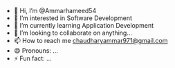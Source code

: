 - 👋 Hi, I’m @Ammarhameed54
- 👀 I’m interested in Software Development
- 🌱 I’m currently learning Application Development
- 💞️ I’m looking to collaborate on anything...
- 📫 How to reach me chaudharyammar971@gmail.com
- 😄 Pronouns: ...
- ⚡ Fun fact: ...

<!---
Ammarhameed54/Ammarhameed54 is a ✨ special ✨ repository because its `README.md` (this file) appears on your GitHub profile.
You can click the Preview link to take a look at your changes.
--->
